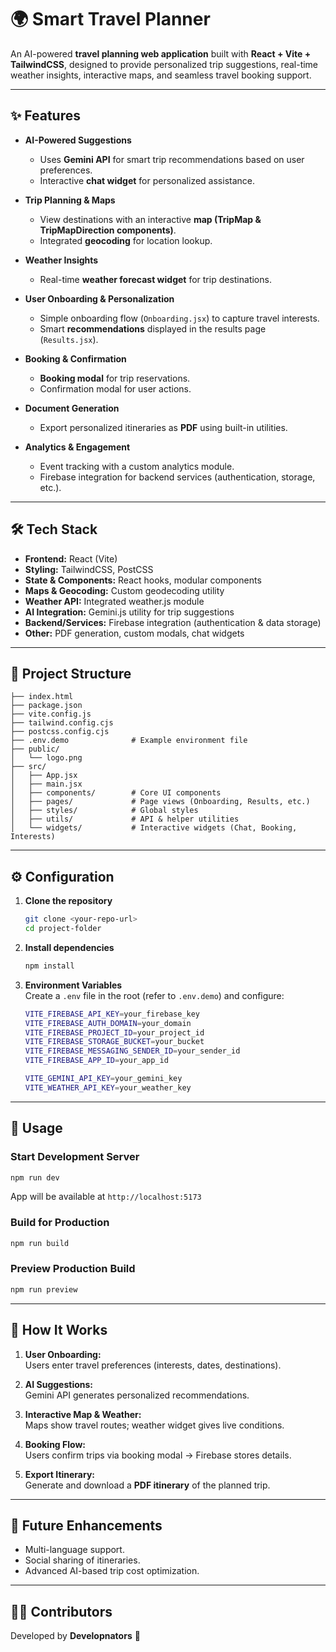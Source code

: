 # 🌍 Smart Travel Planner

An AI-powered **travel planning web application** built with **React + Vite + TailwindCSS**, designed to provide personalized trip suggestions, real-time weather insights, interactive maps, and seamless travel booking support.  

---

## ✨ Features

- **AI-Powered Suggestions**  
  - Uses **Gemini API** for smart trip recommendations based on user preferences.  
  - Interactive **chat widget** for personalized assistance.  

- **Trip Planning & Maps**  
  - View destinations with an interactive **map (TripMap & TripMapDirection components)**.  
  - Integrated **geocoding** for location lookup.  

- **Weather Insights**  
  - Real-time **weather forecast widget** for trip destinations.  

- **User Onboarding & Personalization**  
  - Simple onboarding flow (`Onboarding.jsx`) to capture travel interests.  
  - Smart **recommendations** displayed in the results page (`Results.jsx`).  

- **Booking & Confirmation**  
  - **Booking modal** for trip reservations.  
  - Confirmation modal for user actions.  

- **Document Generation**  
  - Export personalized itineraries as **PDF** using built-in utilities.  

- **Analytics & Engagement**  
  - Event tracking with a custom analytics module.  
  - Firebase integration for backend services (authentication, storage, etc.).  

---

## 🛠️ Tech Stack

- **Frontend:** React (Vite)  
- **Styling:** TailwindCSS, PostCSS  
- **State & Components:** React hooks, modular components  
- **Maps & Geocoding:** Custom geodecoding utility  
- **Weather API:** Integrated weather.js module  
- **AI Integration:** Gemini.js utility for trip suggestions  
- **Backend/Services:** Firebase integration (authentication & data storage)  
- **Other:** PDF generation, custom modals, chat widgets  

---

## 📂 Project Structure

```
├── index.html
├── package.json
├── vite.config.js
├── tailwind.config.cjs
├── postcss.config.cjs
├── .env.demo              # Example environment file
├── public/
│   └── logo.png
├── src/
│   ├── App.jsx
│   ├── main.jsx
│   ├── components/        # Core UI components
│   ├── pages/             # Page views (Onboarding, Results, etc.)
│   ├── styles/            # Global styles
│   ├── utils/             # API & helper utilities
│   └── widgets/           # Interactive widgets (Chat, Booking, Interests)
```

---

## ⚙️ Configuration

1. **Clone the repository**
   ```bash
   git clone <your-repo-url>
   cd project-folder
   ```

2. **Install dependencies**
   ```bash
   npm install
   ```

3. **Environment Variables**  
   Create a `.env` file in the root (refer to `.env.demo`) and configure:  
   ```bash
   VITE_FIREBASE_API_KEY=your_firebase_key
   VITE_FIREBASE_AUTH_DOMAIN=your_domain
   VITE_FIREBASE_PROJECT_ID=your_project_id
   VITE_FIREBASE_STORAGE_BUCKET=your_bucket
   VITE_FIREBASE_MESSAGING_SENDER_ID=your_sender_id
   VITE_FIREBASE_APP_ID=your_app_id

   VITE_GEMINI_API_KEY=your_gemini_key
   VITE_WEATHER_API_KEY=your_weather_key
   ```

---

## 🚀 Usage

### Start Development Server
```bash
npm run dev
```
App will be available at `http://localhost:5173`

### Build for Production
```bash
npm run build
```

### Preview Production Build
```bash
npm run preview
```

---

## 📖 How It Works

1. **User Onboarding:**  
   Users enter travel preferences (interests, dates, destinations).  

2. **AI Suggestions:**  
   Gemini API generates personalized recommendations.  

3. **Interactive Map & Weather:**  
   Maps show travel routes; weather widget gives live conditions.  

4. **Booking Flow:**  
   Users confirm trips via booking modal → Firebase stores details.  

5. **Export Itinerary:**  
   Generate and download a **PDF itinerary** of the planned trip.  

---

## 📌 Future Enhancements

- Multi-language support.  
- Social sharing of itineraries.  
- Advanced AI-based trip cost optimization.  

---

## 🧑‍💻 Contributors

Developed by **Developnators** 🚀  

